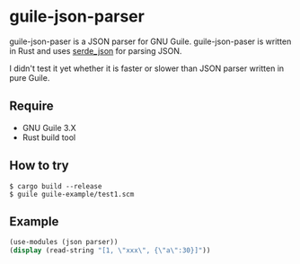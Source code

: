 # guile-json-parser

guile-json-paser is a JSON parser for GNU Guile. guile-json-paser is written in Rust and uses [serde\_json](https://github.com/serde-rs/json) for parsing JSON.

I didn't test it yet whether it is faster or slower than JSON parser written in pure Guile.

## Require

* GNU Guile 3.X
* Rust build tool

## How to try

```
$ cargo build --release
$ guile guile-example/test1.scm
```

## Example

````Scheme
(use-modules (json parser))
(display (read-string "[1, \"xxx\", {\"a\":30}]"))
````